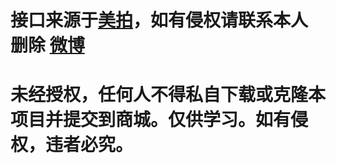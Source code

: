 # 接口来源于[美拍](http://www.meipai.com/)，如有侵权请联系本人删除 [微博](http://weibo.com/Androllen)
# 未经授权，任何人不得私自下载或克隆本项目并提交到商城。仅供学习。如有侵权，违者必究。
